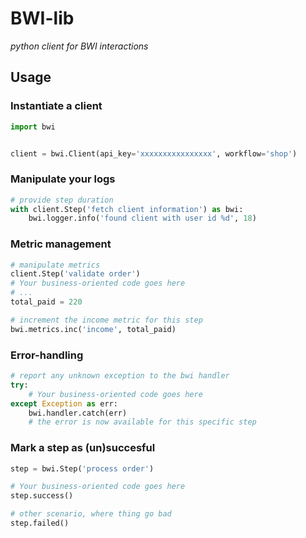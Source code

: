 # BWI-lib

_python client for BWI interactions_

## Usage

### Instantiate a client

```python
import bwi


client = bwi.Client(api_key='xxxxxxxxxxxxxxxx', workflow='shop')
```

### Manipulate your logs

```python
# provide step duration
with client.Step('fetch client information') as bwi:
    bwi.logger.info('found client with user id %d', 18)

```

### Metric management

```python
# manipulate metrics
client.Step('validate order')
# Your business-oriented code goes here
# ...
total_paid = 220

# increment the income metric for this step
bwi.metrics.inc('income', total_paid)
```

### Error-handling

```python
# report any unknown exception to the bwi handler
try:
    # Your business-oriented code goes here
except Exception as err:
    bwi.handler.catch(err)
    # the error is now available for this specific step
```

### Mark a step as (un)succesful

```python
step = bwi.Step('process order')

# Your business-oriented code goes here
step.success()

# other scenario, where thing go bad
step.failed()
```

